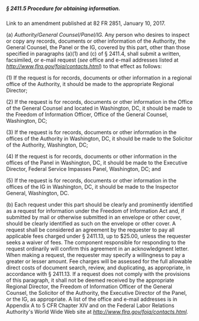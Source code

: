 ##### § 2411.5 Procedure for obtaining information. #####

Link to an amendment published at 82 FR 2851, January 10, 2017.

(a) *Authority/General Counsel/Panel/IG.* Any person who desires to inspect or copy any records, documents or other information of the Authority, the General Counsel, the Panel or the IG, covered by this part, other than those specified in paragraphs (a)(1) and (c) of § 2411.4, shall submit a written, facsimiled, or e-mail request (*see* office and e-mail addresses listed at *http://www.flra.gov/foia/contacts.html*) to that effect as follows:

(1) If the request is for records, documents or other information in a regional office of the Authority, it should be made to the appropriate Regional Director;

(2) If the request is for records, documents or other information in the Office of the General Counsel and located in Washington, DC, it should be made to the Freedom of Information Officer, Office of the General Counsel, Washington, DC;

(3) If the request is for records, documents or other information in the offices of the Authority in Washington, DC, it should be made to the Solicitor of the Authority, Washington, DC;

(4) If the request is for records, documents or other information in the offices of the Panel in Washington, DC, it should be made to the Executive Director, Federal Service Impasses Panel, Washington, DC; and

(5) If the request is for records, documents or other information in the offices of the IG in Washington, DC, it should be made to the Inspector General, Washington, DC.

(b) Each request under this part should be clearly and prominently identified as a request for information under the Freedom of Information Act and, if submitted by mail or otherwise submitted in an envelope or other cover, should be clearly identified as such on the envelope or other cover. A request shall be considered an agreement by the requester to pay all applicable fees charged under § 2411.13, up to $25.00, unless the requester seeks a waiver of fees. The component responsible for responding to the request ordinarily will confirm this agreement in an acknowledgment letter. When making a request, the requester may specify a willingness to pay a greater or lesser amount. Fee charges will be assessed for the full allowable direct costs of document search, review, and duplicating, as appropriate, in accordance with § 2411.13. If a request does not comply with the provisions of this paragraph, it shall not be deemed received by the appropriate Regional Director, the Freedom of Information Officer of the General Counsel, the Solicitor of the Authority, the Executive Director of the Panel, or the IG, as appropriate. A list of the office and e-mail addresses is in Appendix A to 5 CFR Chapter XIV and on the Federal Labor Relations Authority's World Wide Web site at *http://www.flra.gov/foia/contacts.html.*